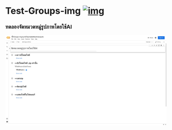 # Test-Groups-img [![img](https://colab.research.google.com/assets/colab-badge.svg)](https://colab.research.google.com/github/BoszGTec/Test-Groups-img/blob/main/Groups_img_by_AI(TeachableMachine).ipynb)
### ทดลองจัดหมวดหมู่รูปภาพโดยใช้AI

![img](https://raw.githubusercontent.com/BoszGTec/Test-Groups-img/main/screenshot/screenshot%2001.jpeg)

